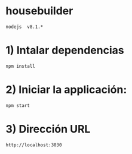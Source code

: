 # housebuilder
    nodejs  v8.1.*

# 1) Intalar dependencias
    npm install 

# 2) Iniciar la applicación:
    npm start

# 3) Dirección URL
    http://localhost:3030